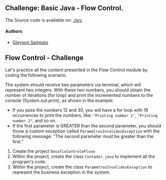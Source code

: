 ## Challenge: Basic Java - Flow Control.

The Source code is available on:
    [./src](./src)

#### Authors
- [Gleyson Sampaio](https://github.com/glysns)

## Flow Control - Challenge

Let's practice all the content presented in the Flow Control module by coding the following scenario.

The system should receive two parameters via terminal, which will represent two integers. With these two numbers, you should obtain the number of iterations (for loop) and print the incremented numbers to the console (System.out.print), as shown in the example:

* If you pass the numbers 12 and 30, you will have a for loop with 18 occurrences to print the numbers, like: `"Printing number 1"`, `"Printing number 2"`, and so on.
* If the first parameter is GREATER than the second parameter, you should throw a custom exception called `ParametrosInvalidosException` with the following message: "The second parameter must be greater than the first."

1. Create the project `DesafioControleFluxo`
2. Within the project, create the class `Contador.java` to implement all the program's code.
3. Within the project, create the class `ParametrosInvalidosException` to represent the business exception in the system.